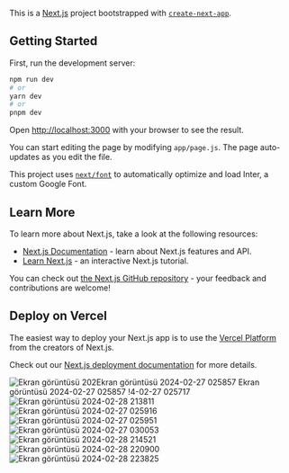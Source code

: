 This is a [Next.js](https://nextjs.org/) project bootstrapped with [`create-next-app`](https://github.com/vercel/next.js/tree/canary/packages/create-next-app).

## Getting Started

First, run the development server:

```bash
npm run dev
# or
yarn dev
# or
pnpm dev
```

Open [http://localhost:3000](http://localhost:3000) with your browser to see the result.

You can start editing the page by modifying `app/page.js`. The page auto-updates as you edit the file.

This project uses [`next/font`](https://nextjs.org/docs/basic-features/font-optimization) to automatically optimize and load Inter, a custom Google Font.

## Learn More

To learn more about Next.js, take a look at the following resources:

- [Next.js Documentation](https://nextjs.org/docs) - learn about Next.js features and API.
- [Learn Next.js](https://nextjs.org/learn) - an interactive Next.js tutorial.

You can check out [the Next.js GitHub repository](https://github.com/vercel/next.js/) - your feedback and contributions are welcome!

## Deploy on Vercel

The easiest way to deploy your Next.js app is to use the [Vercel Platform](https://vercel.com/new?utm_medium=default-template&filter=next.js&utm_source=create-next-app&utm_campaign=create-next-app-readme) from the creators of Next.js.

Check out our [Next.js deployment documentation](https://nextjs.org/docs/deployment) for more details.

![Ekran görüntüsü 202![Ekran görüntüsü 2024-02-27 025857](https://github.com/sefaalanur/V_consult-Next.js-/assets/59339079/e1671ee4-ed3d-4ed3-bb6f-983513ef40f8)
![Ekran görüntüsü 2024-02-27 025857](https://github.com/sefaalanur/V_consult-Next.js-/assets/59339079/5cfc1eb5-b66f-4ea1-b150-db166683b1c3)
!4-02-27 025717](https://github.com/sefaalanur/V_consult-Next.js-/assets/59339079/e8d63095-3a25-49a7-b957-327f68171b17)
![Ekran görüntüsü 2024-02-28 213811](https://github.com/sefaalanur/V_consult-Next.js-/assets/59339079/0de40550-8b3a-49ff-a86a-fed76dce3239)
![Ekran görüntüsü 2024-02-27 025916](https://github.com/sefaalanur/V_consult-Next.js-/assets/59339079/064a26d6-9538-4c9d-a86e-74bd896d8ed7)
![Ekran görüntüsü 2024-02-27 025951](https://github.com/sefaalanur/V_consult-Next.js-/assets/59339079/22b1508e-16c9-4b11-b676-8e5eb073eb65)
![Ekran görüntüsü 2024-02-27 030053](https://github.com/sefaalanur/V_consult-Next.js-/assets/59339079/2b6fe09a-7881-4d0e-86c9-6d1491b12647)
![Ekran görüntüsü 2024-02-28 214521](https://github.com/sefaalanur/V_consult-Next.js-/assets/59339079/49)
![Ekran görüntüsü 2024-02-28 220900](https://github.com/sefaalanur/V_consult-Next.js-/assets/59339079/0730ed15-c529-4445-8527-26765b7ef5c851b9fb-43a0-4c92-8c10-dcfdde88a97b)
![Ekran görüntüsü 2024-02-28 223825](https://github.com/sefaalanur/V_consult-Next.js-/assets/59339079/b11ad9f2-f0a7-445c-b910-53b4ac266be0)



